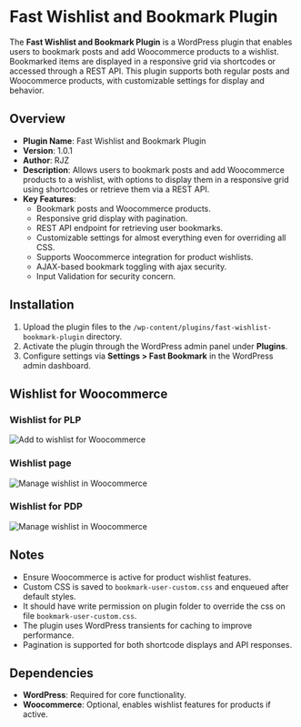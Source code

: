 # Fast Wishlist and Bookmark Plugin

The **Fast Wishlist and Bookmark Plugin** is a WordPress plugin that enables users to bookmark posts and add Woocommerce products to a wishlist. Bookmarked items are displayed in a responsive grid via shortcodes or accessed through a REST API. This plugin supports both regular posts and Woocommerce products, with customizable settings for display and behavior.

## Overview

- **Plugin Name**: Fast Wishlist and Bookmark Plugin
- **Version**: 1.0.1
- **Author**: RJZ
- **Description**: Allows users to bookmark posts and add Woocommerce products to a wishlist, with options to display them in a responsive grid using shortcodes or retrieve them via a REST API.
- **Key Features**:
  - Bookmark posts and Woocommerce products.
  - Responsive grid display with pagination.
  - REST API endpoint for retrieving user bookmarks.
  - Customizable settings for almost everything even for overriding all CSS.
  - Supports Woocommerce integration for product wishlists.
  - AJAX-based bookmark toggling with ajax security.
  - Input Validation for security concern.

## Installation

1. Upload the plugin files to the `/wp-content/plugins/fast-wishlist-bookmark-plugin` directory.
2. Activate the plugin through the WordPress admin panel under **Plugins**.
3. Configure settings via **Settings > Fast Bookmark** in the WordPress admin dashboard.

## Wishlist for Woocommerce
### Wishlist for PLP
![Add to wishlist for Woocommerce](/assets/img/PLP.jpg)
### Wishlist page
![Manage wishlist in Woocommerce](/assets/img/wishlist-page.jpg)
### Wishlist for PDP
![Manage wishlist in Woocommerce](/assets/img/PDP.jpg)

## Notes

- Ensure Woocommerce is active for product wishlist features.
- Custom CSS is saved to `bookmark-user-custom.css` and enqueued after default styles.
- It should have write permission on plugin folder to override the css on file `bookmark-user-custom.css`.
- The plugin uses WordPress transients for caching to improve performance.
- Pagination is supported for both shortcode displays and API responses.


## Dependencies

- **WordPress**: Required for core functionality.
- **Woocommerce**: Optional, enables wishlist features for products if active.

